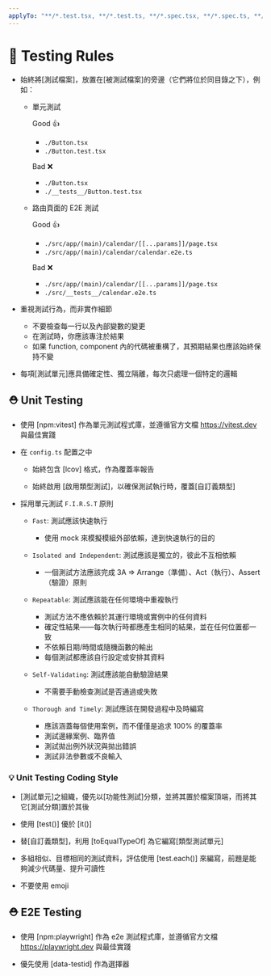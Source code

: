 ```yaml
---
applyTo: "**/*.test.tsx, **/*.test.ts, **/*.spec.tsx, **/*.spec.ts, **/*.e2e.tsx, **/*.e2e.ts"
---
```


# 🫡 Testing Rules

- 始終將[測試檔案]，放置在[被測試檔案]的旁邊（它們將位於同目錄之下），例如：

  - 單元測試

    Good 👍

    - `./Button.tsx`
    - `./Button.test.tsx`

    Bad ❌

    - `./Button.tsx`
    - `./__tests__/Button.test.tsx`

  - 路由頁面的 E2E 測試

    Good 👍

    - `./src/app/(main)/calendar/[[...params]]/page.tsx`
    - `./src/app/(main)/calendar/calendar.e2e.ts`

    Bad ❌

    - `./src/app/(main)/calendar/[[...params]]/page.tsx`
    - `./src/__tests__/calendar.e2e.ts`

- 重視測試行為，而非實作細節

  - 不要檢查每一行以及內部變數的變更
  - 在測試時，你應該專注於結果
  - 如果 function, component 內的代碼被重構了，其預期結果也應該始終保持不變

- 每項[測試單元]應具備確定性、獨立隔離，每次只處理一個特定的邏輯

## ⛑️ Unit Testing

- 使用 [npm:vitest] 作為單元測試程式庫，並遵循官方文檔 <https://vitest.dev> 與最佳實踐

- 在 `config.ts` 配置之中

  - 始終包含 [lcov] 格式，作為覆蓋率報告

  - 始終啟用 [啟用類型測試]，以確保測試執行時，覆蓋[自訂義類型]

- 採用單元測試 `F.I.R.S.T` 原則

  - `Fast`: 測試應該快速執行

    - 使用 mock 來模擬模組外部依賴，達到快速執行的目的

  - `Isolated and Independent`: 測試應該是獨立的，彼此不互相依賴

    - 一個測試方法應該完成 3A => Arrange（準備）、Act（執行）、Assert（驗證）原則

  - `Repeatable`: 測試應該能在任何環境中重複執行

    - 測試方法不應依賴於其運行環境或實例中的任何資料
    - 確定性結果——每次執行時都應產生相同的結果，並在任何位置都一致
    - 不依賴日期/時間或隨機函數的輸出
    - 每個測試都應該自行設定或安排其資料

  - `Self-Validating`: 測試應該能自動驗證結果

    - 不需要手動檢查測試是否通過或失敗

  - `Thorough and Timely`: 測試應該在開發過程中及時編寫

    - 應該涵蓋每個使用案例，而不僅僅是追求 100% 的覆蓋率
    - 測試邊緣案例、臨界值
    - 測試拋出例外狀況與拋出錯誤
    - 測試非法參數或不良輸入

### 💡 Unit Testing Coding Style

- [測試單元]之組織，優先以[功能性測試]分類，並將其置於檔案頂端，而將其它[測試分類]置於其後

- 使用 [test()] 優於 [it()]

- 替[自訂義類型]，利用 [toEqualTypeOf] 為它編寫[類型測試單元]

- 多組相似、目標相同的測試資料，評估使用 [test.each()] 來編寫，前題是能夠減少代碼量、提升可讀性

- 不要使用 emoji

## ⛑️ E2E Testing

- 使用 [npm:playwright] 作為 e2e 測試程式庫，並遵循官方文檔 <https://playwright.dev> 與最佳實踐

- 優先使用 [data-testid] 作為選擇器
